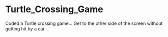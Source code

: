 # Turtle_Crossing_Game
Coded a Turtle crossing game...
Get to the other side of the screen without getting hit by a car

